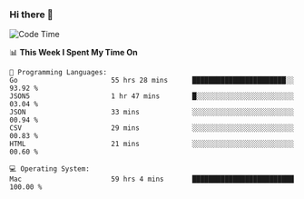 ### Hi there 👋

<!--
**CrazyCollin/crazycollin** is a ✨ _special_ ✨ repository because its `README.md` (this file) appears on your GitHub profile.

Here are some ideas to get you started:

- 🔭 I’m currently working on ...
- 🌱 I’m currently learning ...
- 👯 I’m looking to collaborate on ...
- 🤔 I’m looking for help with ...
- 💬 Ask me about ...
- 📫 How to reach me: ...
- 😄 Pronouns: ...
- ⚡ Fun fact: ...
-->

<!--START_SECTION:waka-->
![Code Time](http://img.shields.io/badge/Code%20Time-4%2C881%20hrs%208%20mins-blue)

📊 **This Week I Spent My Time On** 

```text
💬 Programming Languages: 
Go                       55 hrs 28 mins      ███████████████████████░░   93.92 % 
JSON5                    1 hr 47 mins        █░░░░░░░░░░░░░░░░░░░░░░░░   03.04 % 
JSON                     33 mins             ░░░░░░░░░░░░░░░░░░░░░░░░░   00.94 % 
CSV                      29 mins             ░░░░░░░░░░░░░░░░░░░░░░░░░   00.83 % 
HTML                     21 mins             ░░░░░░░░░░░░░░░░░░░░░░░░░   00.60 % 

💻 Operating System: 
Mac                      59 hrs 4 mins       █████████████████████████   100.00 % 
```


<!--END_SECTION:waka-->
